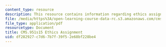 ```yaml
---
content_type: resource
description: This resource contains information regarding ethics assignment.
file: /media/https%3A/open-learning-course-data-rc.s3.amazonaws.com/cms-951-workshop-ii-qualitative-social-science-methods-for-media-studies-spring-2015/df282927c7d67b7f39f52e68bf228be4_MITCMS_951S15_EthicsAsgn.pdf
file_type: application/pdf
resourcetype: Document
title: CMS.951s15 Ethics Assignment
uid: df282927-c7d6-7b7f-39f5-2e68bf228be4
---
```

